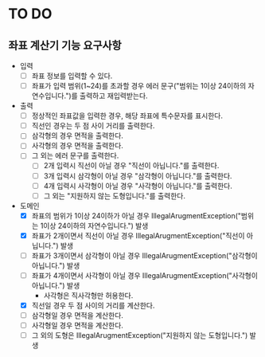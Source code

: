 # TO DO
## 좌표 계산기 기능 요구사항

- 입력
    - [ ] 좌표 정보를 입력할 수 있다.
    - [ ] 좌표가 입력 범위(1~24)를 초과할 경우 에러 문구("범위는 1이상 24이하의 자연수입니다.")를 출력하고 재입력받는다.
- 출력
    - [ ] 정상적인 좌표값을 입력한 경우, 해당 좌표에 특수문자를 표시한다.
    - [ ] 직선인 경우는 두 점 사이 거리를 출력한다.
    - [ ] 삼각형의 경우 면적을 출력한다.
    - [ ] 사각형의 경우 면적을 출력한다.
    - [ ] 그 외는 에러 문구를 출력한다.
        - [ ] 2개 입력시 직선이 아닐 경우 "직선이 아닙니다."를 출력한다.
        - [ ] 3개 입력시 삼각형이 아닐 경우 "삼각형이 아닙니다."를 출력한다.
        - [ ] 4개 입력시 사각형이 아닐 경우 "사각형이 아닙니다."를 출력한다.
        - [ ] 그 외는 "지원하지 않는 도형입니다."를 출력한다.
    
- 도메인
    - [x] 좌표의 범위가 1이상 24이하가 아닐 경우 IllegalArugmentException("범위는 1이상 24이하의 자연수입니다.") 발생
    - [x] 좌표가 2개이면서 직선이 아닐 경우 IllegalArugmentException("직선이 아닙니다.") 발생
    - [ ] 좌표가 3개이면서 삼각형이 아닐 경우 IllegalArugmentException("삼각형이 아닙니다.") 발생
    - [ ] 좌표가 4개이면서 사각형이 아닐 경우 IllegalArugmentException("사각형이 아닙니다.") 발생
      -  사각형은 직사각형만 허용한다.
    - [x] 직선일 경우 두 점 사이의 거리를 계산한다.
    - [ ] 삼각형일 경우 면적을 계산한다.
    - [ ] 사각형일 경우 면적을 계산한다.
    - [ ] 그 외의 도형은 IllegalArugmentException("지원하지 않는 도형입니다.") 발생